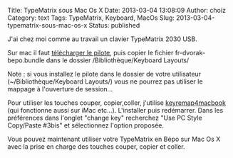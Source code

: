 Title: TypeMatrix sous Mac Os X
Date: 2013-03-04 13:08:09
Author: choiz
Category: text
Tags: TypeMatrix, Keyboard, MacOs
Slug: 2013-03-04-typematrix-sous-mac-os-x
Status: published

J'ai chez moi comme au travail un clavier TypeMatrix 2030 USB.

Sur mac il faut [télécharger le
pilote](http://download.tuxfamily.org/dvorak/macosx/fr-dvorak-bepo-macosx-1.0rc2.dmg),
puis copier le fichier fr-dvorak-bepo.bundle dans le dossier
/Bibliothèque/Keyboard Layouts/

Note : si vous installez le pilote dans le dossier de votre utilisateur
(~/Bibliothèque/Keyboard Layouts/) vous ne pourrez pas utiliser le
mappage à l'ouverture de session…

Pour utiliser les touches couper, copier,coller, j'utilise
[keyremap4macbook](http://pqrs.org/macosx/keyremap4macbook/) (qui
fonctionne aussi sur iMac etc…). L'installer puis redémarrer. Dans les
préférences dans l'onglet "change key" recherchez "Use PC Style
Copy/Paste \#3bis" et sélectionnez l'option proposée.

Vous pouvez maintenant utiliser votre TypeMatrix en Bépo sur Mac Os X
avec la prise en charge des touches couper, copier et coller.
